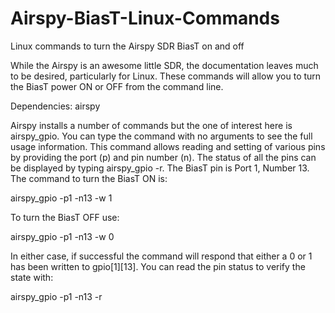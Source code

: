 # Airspy-BiasT-Linux-Commands
Linux commands to turn the Airspy SDR BiasT on and off

While the Airspy is an awesome little SDR, the documentation leaves much to be desired, particularly for Linux.
These commands will allow you to turn the BiasT power ON or OFF from the command line.

Dependencies: airspy

Airspy installs a number of commands but the one of interest here is airspy_gpio.
You can type the command with no arguments to see the full usage information.
This command allows reading and setting of various pins by providing the port (p) and pin number (n).
The status of all the pins can be displayed by typing airspy_gpio -r.
The BiasT pin is Port 1, Number 13.  The command to turn the BiasT ON is:

airspy_gpio -p1 -n13 -w 1

To turn the BiasT OFF use:

airspy_gpio -p1 -n13 -w 0

In either case, if successful the command will respond that either a 0 or 1
has been written to gpio[1][13].  You can read the pin status to verify the
state with:

airspy_gpio -p1 -n13 -r


